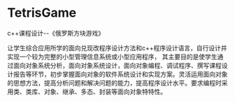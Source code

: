 ﻿# TetrisGame
c++课程设计--《俄罗斯方块游戏》

让学生综合应用所学的面向兑现改程序设计方法和c++程序设计语言，自行设计并实现一个较为完整的小型管理信息系统或小型应用程序， 其主要目的是使学生通过面向对象系统分析，面向对象系统设计，面向对象编程、调试程序、撰写课程设计报告等环节，初步掌握面向对象的软件系统设计和实现方案。灵活运用面向对象的思想方法，提高分析问题和解决问题的能力，提高程序设计水平。要求编程时采用类、类库、对象、继承、多态、封装等面向对象特特性。
